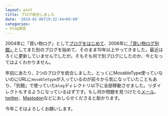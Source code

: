 ```yaml
---
layout: post
title: ブログ統合しました
date: '2019-01-06T19:32:44+09:00'
categories:
- blog設定
---
```


 2004年に「買い物ログ」として[ブログをはじめて](/movabletype/2004/08/post_75.html)、2006年に[「買い物ログ別館」](/blog/2006/01/better_late_than_never.html)としてまた別のブログを始めて、そのまま10年以上やってきました。最近はろくに更新していませんでしたが。そもそも何で別ブログにしたのか、今となってはよくわかりません。

 年初にあたり、2つのブログを統合しました。とっくにMovableType使っていないのにURLに`movabletype`が入っているのが前々から気になっていたこともあり、「別館」で使っていた`blog`ディレクトリ以下に全部移動させました。リダイレクトもするようになっているはずです。もし何か問題を見つけたら[メール](mailto:skoji@skoji.jp)、[twitter](https://twitter.com/skoji)、[Mastodon](https://bookwor.ms/@skoji)などにおしらせくださると助かります。
 
 今年こそはよろしくお願いします。
